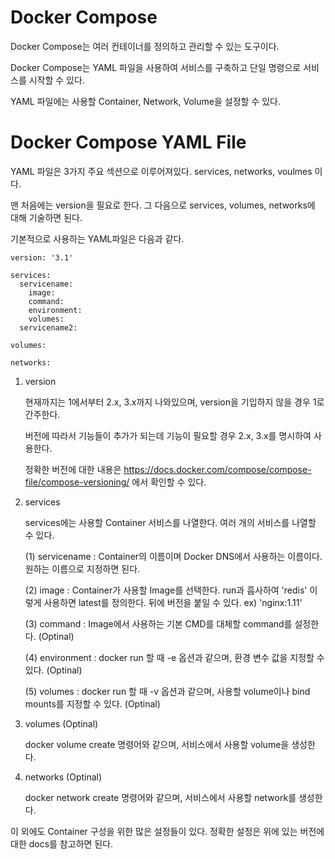 # Docker Compose

Docker Compose는 여러 컨테이너를 정의하고 관리할 수 있는 도구이다.

Docker Compose는 YAML 파일을 사용하여 서비스를 구축하고 단일 명령으로 서비스를 시작할 수 있다.

YAML 파일에는 사용할 Container, Network, Volume을 설정할 수 있다.

# Docker Compose YAML File

YAML 파일은 3가지 주요 섹션으로 이루어져있다. services, networks, voulmes 이다.

맨 처음에는 version을 필요로 한다. 그 다음으로 services, volumes, networks에 대해 기술하면 된다.

기본적으로 사용하는 YAML파일은 다음과 같다.

```
version: '3.1'

services:
  servicename:
    image:
    command:
    environment:
    volumes:
  servicename2:

volumes:

networks:
```

1. version

    현재까지는 1에서부터 2.x, 3.x까지 나와있으며, version을 기입하지 않을 경우 1로 간주한다.

    버전에 따라서 기능들이 추가가 되는데 기능이 필요할 경우 2.x, 3.x를 명시하여 사용한다.

    정확한 버전에 대한 내용은 https://docs.docker.com/compose/compose-file/compose-versioning/ 에서 확인할 수 있다.
  
2. services

    services에는 사용할 Container 서비스를 나열한다. 여러 개의 서비스를 나열할 수 있다.
    
    (1) servicename : Container의 이름이며 Docker DNS에서 사용하는 이름이다. 원하는 이름으로 지정하면 된다. 
    
    (2) image : Container가 사용할 Image를 선택한다. run과 흡사하여 'redis' 이렇게 사용하면 latest를 정의한다. 뒤에 버전을 붙일 수 있다. ex) 'nginx:1.11' 
    
    (3) command : Image에서 사용하는 기본 CMD를 대체할 command를 설정한다. (Optinal)
    
    (4) environment : docker run 할 때 -e 옵션과 같으며, 환경 변수 값을 지정할 수 있다. (Optinal)
    
    (5) volumes : docker run 할 때 -v 옵션과 같으며, 사용할 volume이나 bind mounts를 지정할 수 있다. (Optinal)
    
3. volumes (Optinal)
    
    docker volume create 명령어와 같으며, 서비스에서 사용할 volume을 생성한다.

4. networks (Optinal)

    docker network create 명령어와 같으며, 서비스에서 사용할 network를 생성한다.
    
이 외에도 Container 구성을 위한 많은 설정들이 있다. 정확한 설정은 위에 있는 버전에 대한 docs를 참고하면 된다.

